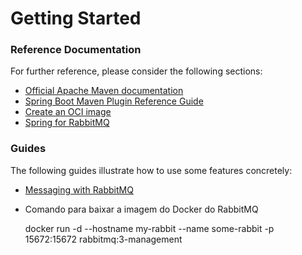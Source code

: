 # Getting Started

### Reference Documentation

For further reference, please consider the following sections:

* [Official Apache Maven documentation](https://maven.apache.org/guides/index.html)
* [Spring Boot Maven Plugin Reference Guide](https://docs.spring.io/spring-boot/docs/2.5.2/maven-plugin/reference/html/)
* [Create an OCI image](https://docs.spring.io/spring-boot/docs/2.5.2/maven-plugin/reference/html/#build-image)
* [Spring for RabbitMQ](https://docs.spring.io/spring-boot/docs/2.5.2/reference/htmlsingle/#boot-features-amqp)

### Guides

The following guides illustrate how to use some features concretely:

* [Messaging with RabbitMQ](https://spring.io/guides/gs/messaging-rabbitmq/)

* Comando para baixar a imagem do Docker do RabbitMQ
  
  docker run -d --hostname my-rabbit --name some-rabbit -p 15672:15672 rabbitmq:3-management

